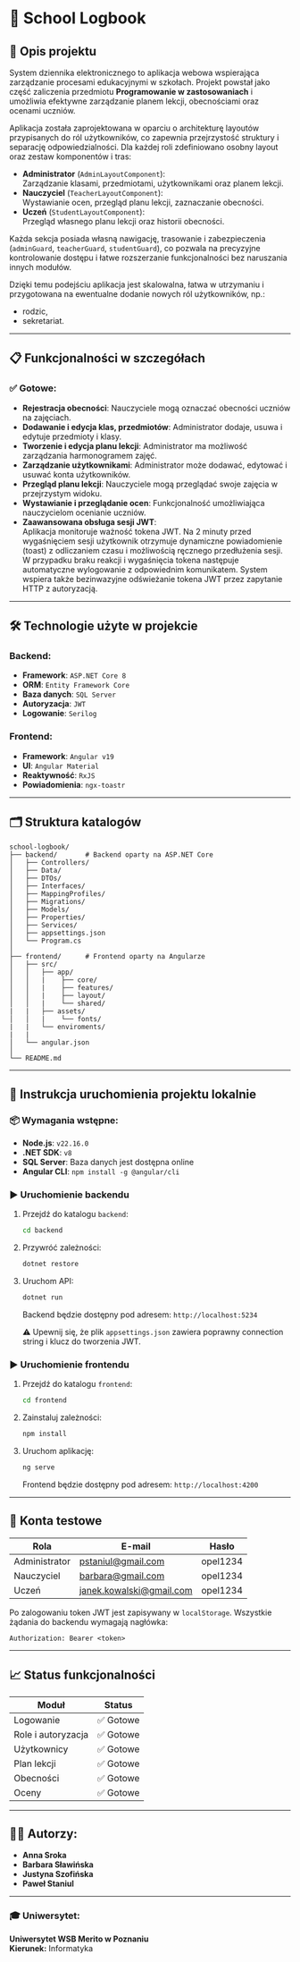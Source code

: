 # 📝 School Logbook
## 🌟 Opis projektu

System dziennika elektronicznego to aplikacja webowa wspierająca zarządzanie procesami edukacyjnymi w szkołach. Projekt powstał jako część zaliczenia przedmiotu **Programowanie w zastosowaniach** i umożliwia efektywne zarządzanie planem lekcji, obecnościami oraz ocenami uczniów.

Aplikacja została zaprojektowana w oparciu o architekturę layoutów przypisanych do ról użytkowników, co zapewnia przejrzystość struktury i separację odpowiedzialności. Dla każdej roli zdefiniowano osobny layout oraz zestaw komponentów i tras:

- **Administrator** (`AdminLayoutComponent`):  
  Zarządzanie klasami, przedmiotami, użytkownikami oraz planem lekcji.
- **Nauczyciel** (`TeacherLayoutComponent`):  
  Wystawianie ocen, przegląd planu lekcji, zaznaczanie obecności.
- **Uczeń** (`StudentLayoutComponent`):  
  Przegląd własnego planu lekcji oraz historii obecności.

Każda sekcja posiada własną nawigację, trasowanie i zabezpieczenia (`adminGuard`, `teacherGuard`, `studentGuard`), co pozwala na precyzyjne kontrolowanie dostępu i łatwe rozszerzanie funkcjonalności bez naruszania innych modułów.

Dzięki temu podejściu aplikacja jest skalowalna, łatwa w utrzymaniu i przygotowana na ewentualne dodanie nowych ról użytkowników, np.:
- rodzic,
- sekretariat.

---

## 📋 Funkcjonalności w szczegółach

### ✅ Gotowe:
- **Rejestracja obecności**: Nauczyciele mogą oznaczać obecności uczniów na zajęciach.
- **Dodawanie i edycja klas, przedmiotów**: Administrator dodaje, usuwa i edytuje przedmioty i klasy.
- **Tworzenie i edycja planu lekcji**: Administrator ma możliwość zarządzania harmonogramem zajęć.
- **Zarządzanie użytkownikami**: Administrator może dodawać, edytować i usuwać konta użytkowników.
- **Przegląd planu lekcji**: Nauczyciele mogą przeglądać swoje zajęcia w przejrzystym widoku.
- **Wystawianie i przeglądanie ocen**: Funkcjonalność umożliwiająca nauczycielom ocenianie uczniów.
- **Zaawansowana obsługa sesji JWT**:  
  Aplikacja monitoruje ważność tokena JWT. Na 2 minuty przed wygaśnięciem sesji użytkownik otrzymuje dynamiczne powiadomienie (toast) z odliczaniem czasu i możliwością ręcznego przedłużenia sesji. W przypadku braku reakcji i wygaśnięcia tokena następuje automatyczne wylogowanie z odpowiednim komunikatem. System wspiera także bezinwazyjne odświeżanie tokena JWT przez zapytanie HTTP z autoryzacją.

---

## 🛠️ Technologie użyte w projekcie

### Backend:
- **Framework**: `ASP.NET Core 8`
- **ORM**: `Entity Framework Core`
- **Baza danych**: `SQL Server`
- **Autoryzacja**: `JWT`
- **Logowanie**: `Serilog`

### Frontend:
- **Framework**: `Angular v19`
- **UI**: `Angular Material`
- **Reaktywność**: `RxJS`
- **Powiadomienia**: `ngx-toastr`

---

## 🗂️ Struktura katalogów

```
school-logbook/
├── backend/       # Backend oparty na ASP.NET Core
│   ├── Controllers/
│   ├── Data/
│   ├── DTOs/
│   ├── Interfaces/
│   ├── MappingProfiles/
│   ├── Migrations/
│   ├── Models/
│   ├── Properties/
│   ├── Services/
│   ├── appsettings.json
│   └── Program.cs
│
├── frontend/      # Frontend oparty na Angularze
│   ├── src/
│   │   ├── app/
│   │   |    ├── core/
│   │   |    ├── features/
│   │   |    ├── layout/
│   │   |    └── shared/
|   |   ├── assets/
│   │   |    └── fonts/
|   |   └── enviroments/
|   |
│   └── angular.json
│
└── README.md
```

---

## 🚀 Instrukcja uruchomienia projektu lokalnie

### 📦 Wymagania wstępne:
- **Node.js**: `v22.16.0`
- **.NET SDK**: `v8`
- **SQL Server**: Baza danych jest dostępna online
- **Angular CLI**: `npm install -g @angular/cli`

### ▶️ Uruchomienie backendu

1. Przejdź do katalogu `backend`:
    ```bash
    cd backend
    ```
2. Przywróć zależności:
    ```bash
    dotnet restore
    ```
3. Uruchom API:
    ```bash
    dotnet run
    ```
    Backend będzie dostępny pod adresem: `http://localhost:5234`

    ⚠️ Upewnij się, że plik `appsettings.json` zawiera poprawny connection string i klucz do tworzenia JWT.

### ▶️ Uruchomienie frontendu

1. Przejdź do katalogu `frontend`:
    ```bash
    cd frontend
    ```
2. Zainstaluj zależności:
    ```bash
    npm install
    ```
3. Uruchom aplikację:
    ```bash
    ng serve
    ```
    Frontend będzie dostępny pod adresem: `http://localhost:4200`

---

## 👥 Konta testowe

| Rola          | E-mail                    | Hasło     |
|---------------|---------------------------|-----------|
| Administrator | pstaniul@gmail.com        | opel1234  |
| Nauczyciel    | barbara@gmail.com         | opel1234  |
| Uczeń         | janek.kowalski@gmail.com  | opel1234  |

Po zalogowaniu token JWT jest zapisywany w `localStorage`. Wszystkie żądania do backendu wymagają nagłówka:

```
Authorization: Bearer <token>
```

---

## 📈 Status funkcjonalności

| Moduł              | Status                |
|--------------------|-----------------------|
| Logowanie          | ✅ Gotowe             |
| Role i autoryzacja | ✅ Gotowe             |
| Użytkownicy        | ✅ Gotowe             |
| Plan lekcji        | ✅ Gotowe             |
| Obecności          | ✅ Gotowe             |
| Oceny              | ✅ Gotowe             |

---
## 👨‍💻 Autorzy:

- **Anna Sroka**  
- **Barbara Sławińska**  
- **Justyna Szofińska**  
- **Paweł Staniul**  

---

### 🎓 Uniwersytet:
**Uniwersytet WSB Merito w Poznaniu**  
**Kierunek:** Informatyka